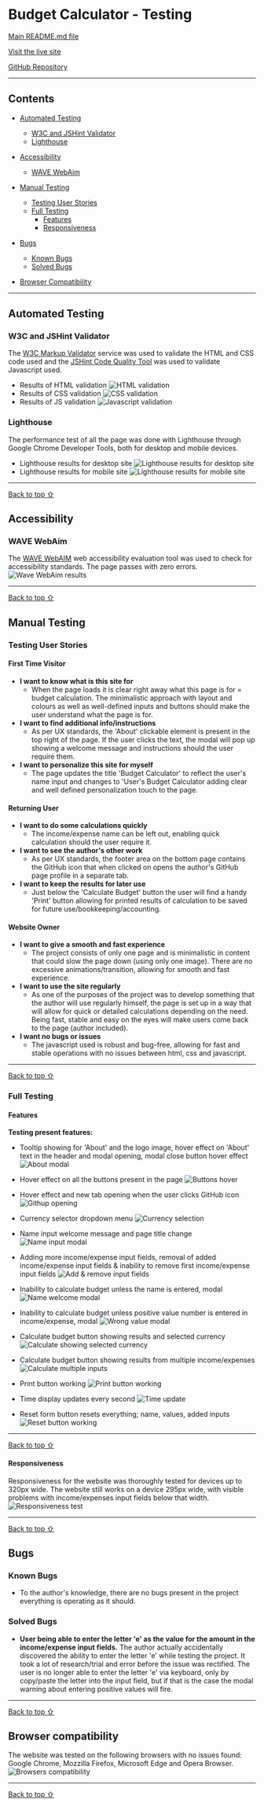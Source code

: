 # **Budget Calculator - Testing** 

[Main README.md file](/README.md)

[Visit the live site](https://boiann.github.io/budget-calculator "Link to Budget Calculator")

[GitHub Repository](https://github.com/Boiann/budget-calculator "Link to GitHub Repository")

---
## **Contents**
* [Automated Testing](#automated-testing)
  * [W3C and JSHint Validator](#w3c-and-jshint-validator)
  * [Lighthouse](#lighthouse)

* [Accessibility](#accessibility) 
  * [WAVE WebAim](#wave-webaim) 

* [Manual Testing](#manual-testing)
  * [Testing User Stories](#testing-user-stories)
  * [Full Testing](#full-testing)
    * [Features](#features)
    * [Responsiveness](#responsiveness)

* [Bugs](#bugs)
  * [Known Bugs](#known-bugs)
  * [Solved Bugs](#solved-bugs)

* [Browser Compatibility](#browser-compatibility)      

---

## Automated Testing

### **W3C and JSHint Validator**
The [W3C Markup Validator](https://validator.w3.org/) service was used to validate the HTML and CSS code used and the [JSHint Code Quality Tool](https://jshint.com/) was used to validate Javascript used.

 * Results of HTML validation
 ![HTML validation](assets/images/readme_imgs/testing_imgs/validation/html_validation.png)
 * Results of CSS validation
 ![CSS validation](assets/images/readme_imgs/testing_imgs/validation/css_validation.png)
 * Results of JS validation
 ![Javascript validation](assets/images/readme_imgs/testing_imgs/validation/js_validation.png)

### **Lighthouse**
The performance test of all the page was done with Lighthouse through Google Chrome Developer Tools, both for desktop and mobile devices.

* Lighthouse results for desktop site
![Lighthouse results for desktop site](assets/images/readme_imgs/testing_imgs/lighthouse/lighthouse_desktop.png)
* Lighthouse results for mobile site
![Lighthouse results for mobile site](assets/images/readme_imgs/testing_imgs/lighthouse/lighthouse_mobile.png)
---
[Back to top ⇧](#budget-calculator---testing)

## **Accessibility**

### **WAVE WebAim**

The [WAVE WebAIM](https://wave.webaim.org/ "Link to WAVE WebAIM home page") web accessibility evaluation tool was used to check for accessibility standards. The page passes with zero errors.
![Wave WebAim results](assets/images/readme_imgs/testing_imgs/wave/wave_eval.png)

---
[Back to top ⇧](#budget-calculator---testing)

## **Manual Testing**
### **Testing User Stories**

#### **First Time Visitor**
  * **I want to know what is this site for**
    * When the page loads it is clear right away what this page is for = budget calculation. The minimalistic approach with layout and colours as well as well-defined inputs and buttons should make the user understand what the page is for.
  * **I want to find additional info/instructions**
    * As per UX standards, the 'About' clickable element is present in the top right of the page. If the user clicks the text, the modal will pop up showing a welcome message and instructions should the user require them.
  * **I want to personalize this site for myself**
    * The page updates the title 'Budget Calculator' to reflect the user's name input and changes to 'User's Budget Calculator adding clear and well defined personalization touch to the page.

#### **Returning User**
  * **I want to do some calculations quickly**
    * The income/expense name can be left out, enabling quick calculation should the user require it.
  * **I want to see the author's other work**
    * As per UX standards, the footer area on the bottom page contains the GitHub icon that when clicked on opens the author's GitHub page profile in a separate tab.  
  * **I want to keep the results for later use**
    * Just below the 'Calculate Budget' button the user will find a handy 'Print' button allowing for printed results of calculation to be saved for future use/bookkeeping/accounting. 

#### **Website Owner**
  * **I want to give a smooth and fast experience**
    * The project consists of only one page and is minimalistic in content that could slow the page down (using only one image). There are no excessive animations/transition, allowing for smooth and fast experience.
  * **I want to use the site regularly**
    * As one of the purposes of the project was to develop something that the author will use regularly himself, the page is set up in a way that will allow for quick or detailed calculations depending on the need. Being fast, stable and easy on the eyes will make users come back to the page (author included).
  * **I want no bugs or issues**
    * The javascript used is robust and bug-free, allowing for fast and stable operations with no issues between html, css and javascript.

---
[Back to top ⇧](#budget-calculator---testing)    

### **Full Testing**

#### **Features**
**Testing present features:**

* Tooltip showing for 'About' and the logo image, hover effect on 'About' text in the header and modal opening, modal close button hover effect
![About modal](assets/images/readme_imgs/shared_imgs_features/about_modal.gif)

* Hover effect on all the buttons present in the page
![Buttons hover](assets/images/readme_imgs/shared_imgs_features/hover_buttons.gif)

* Hover effect and new tab opening when the user clicks GitHub icon
![Githup opening](assets/images/readme_imgs/shared_imgs_features/github_open.gif)

* Currency selector dropdown menu
![Currency selection](assets/images/readme_imgs/shared_imgs_features/currency_select.gif)

* Name input welcome message and page title change
![Name input modal](assets/images/readme_imgs/shared_imgs_features/name_input_modal.gif)

* Adding more income/expense input fields, removal of added income/expense input fields & inability to remove first income/expense input fields
![Add & remove input fields](assets/images/readme_imgs/shared_imgs_features/add_remove_inputs.gif)

* Inability to calculate budget unless the name is entered, modal
![Name welcome modal](assets/images/readme_imgs/shared_imgs_features/enter_name.gif)

* Inability to calculate budget unless positive value number is entered in income/expense, modal
![Wrong value modal](assets/images/readme_imgs/shared_imgs_features/positive_numbers.gif)

* Calculate budget button showing results and selected currency
![Calculate showing selected currency](assets/images/readme_imgs/shared_imgs_features/selected_currency_display.gif)

* Calculate budget button showing results from multiple income/expenses
![Calculate multiple inputs](assets/images/readme_imgs/shared_imgs_features/multi_input_calculate.gif)

* Print button working
![Print button working](assets/images/readme_imgs/shared_imgs_features/print_working.gif)

* Time display updates every second
![Time update](assets/images/readme_imgs/shared_imgs_features/time_update.gif)

* Reset form button resets everything; name, values, added inputs
![Reset button working](assets/images/readme_imgs/shared_imgs_features/reset_form.gif)
---
[Back to top ⇧](#budget-calculator---testing)

#### **Responsiveness**

Responsiveness for the website was thoroughly tested for devices up to 320px wide. 
The website still works on a device 295px wide, with visible problems with income/expenses input fields below that width.
![Responsiveness test](assets/images/readme_imgs/testing_imgs/responsive/responsive_test.gif)

---
[Back to top ⇧](#budget-calculator---testing)

## **Bugs**

### **Known Bugs**

* To the author's knowledge, there are no bugs present in the project everything is operating as it should.

### **Solved Bugs**

* **User being able to enter the letter 'e' as the value for the amount in the income/expense input fields.** 
The author actually accidentally discovered the ability to enter the letter 'e' while testing the project. It took a lot of research/trial and error before the issue was rectified. The user is no longer able to enter the letter 'e' via keyboard, only by copy/paste the letter into the input field, but if that is the case the modal warning about entering positive values will fire.
---
[Back to top ⇧](#budget-calculator---testing)

## **Browser compatibility**

The website was tested on the following browsers with no issues found: Google Chrome, Mozzilla Firefox, Microsoft Edge and Opera Browser.
![Browsers compatibility](assets/images/readme_imgs/testing_imgs/browsers/browsers.png)

---

[Back to top ⇧](#budget-calculator---testing)
